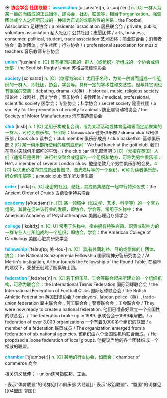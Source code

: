 ☀ <font color="red">**协会学会 社团联盟：**</font>
<font color="sky blue">**association**</font> [ə͵səʊsɪ'eɪʃn, ə͵səʊʃɪ'eɪ-] 
<font color="rgb(227, 108, 9)">n. [C] 一群人为某一目的而结成的正式团体，即协会，社团，联盟等，相当于organization。强调团体或个人之间所形成的一种较为正式的或事务性的关系：</font>the Football Association 足球协会 / a residents’ association 居民联合会 / private, public, voluntary association 私人社团；公共社团；志愿团体 / arts, business, consumer, political, student, trade association 艺术团体；商业联合会；消费者协会；政治团体；学生社团；行业协会 / a professional association for music teachers 音乐教师专业协会

<font color="sky blue">**union**</font> ['ju:njən] 
<font color="rgb(227, 108, 9)">n. [C] 具有相同兴趣的一群人（或组织）所组成的一个协会或俱乐部：</font>the Scottish Rugby Union 苏格兰橄榄球协会

<font color="sky blue">**society**</font> [sə'saɪətɪ] 
<font color="rgb(227, 108, 9)">n. [C]（缩写为Soc.）尤用于名称，为某一宗旨而组成一个组织的一群人，即社团，协会，学会等。具有一定的学术性和文艺性。但与其它词也有很强的交集：</font>debating, drama（尤英）, historical, music, religious society 辩论社；戏剧社；历史学会；音乐协会；宗教团体 / medical, professional, scientific society 医学会；专业协会；科学协会 / secret society 秘密社团 / a society for the prevention of cruelty to animals 防止虐待动物协会 / the Society of Motor Manufacturers 汽车制造商协会

<font color="sky blue">**club**</font> [klʌb] 
<font color="rgb(227, 108, 9)">n. 1 [C] 尤用于构成复合词，指为某项活动或体育运动等而定期聚集的一群人，可称为俱乐部，社团等：</font>fitness club 健身俱乐部 / drama club 戏剧俱乐部 / book club 读书会 / club member 俱乐部成员 / club basketball 篮球俱乐部 <font color="rgb(227, 108, 9)">2 [C] 某一俱乐部所使用的建筑或房间：</font>We had lunch at the golf club. 我们在高尔夫球俱乐部吃的午饭。/ the club bar 俱乐部酒吧 <font color="rgb(227, 108, 9)">3 [C]（尤指在英国）人们（通常只是男性）进行社交聚会或逗留的一个组织和地方，可称为男性俱乐部：</font>He’s a member of several London clubs. 他是伦敦几个男性俱乐部的会员。<font color="rgb(227, 108, 9)">4 [C] 以优惠价格向其成员出售图书、激光唱片等的一个组织，可称为读者俱乐部，听众俱乐部等：</font>a music club 音乐听友俱乐部

<font color="sky blue">**order**</font> ['ɔ:də] 
<font color="rgb(227, 108, 9)">n. [C] 秘密的社团，结社，其成员集结在一起举行特殊仪式：</font>the Ancient Order of Druids 古德鲁伊特共济会

<font color="sky blue">**academy**</font> [ə'kædəmɪ] 
<font color="rgb(227, 108, 9)">n. [C] 某一领域中（如文学、艺术、科学等）的一个官方组织，其旨在促进该行业的发展，即协会，学会等，常用于名称中：</font>the American Academy of Psychotherapists 美国心理治疗师学会 

<font color="sky blue">**college**</font> ['kɒlɪdӡ] 
<font color="rgb(227, 108, 9)">n. [C, U] 常用于名称中，指由拥有特殊兴趣、职责或影响力的一群专业人士所组成的一个组织，即协会，学会：</font>the American College of Cardiology 美国心脏病研究学会
           
<font color="sky blue">**fellowship**</font> [ˈfeləʊʃɪp; 美 -loʊ-]
<font color="rgb(227, 108, 9)">n. [C]（具有共同利益、目的或信仰的）团体、协会：</font>the National Schizophrenia Fellowship 国家精神分裂研究协会 / At Merlin's instigation, Arthur founds the Fellowship of the Round Table. 在梅林的建议下，亚瑟王创建了圆桌骑士团。
           
<font color="sky blue">**federation**</font> [ˌfedəˈreɪʃn]
<font color="rgb(227, 108, 9)">n. [C] 若干俱乐部、工会等联合起来所建立的一个组织机构，可称为联合会：</font>the International Tennis Federation 国际网球联合会 / the International Federation of Football Clubs 国际足球联合会 / the British Athletic Federation 英国田径协会 / employers', labour, police（英）, trade-union federation 雇主联合会；劳工联合会；警察联合会；工会联合会 / They were now ready to create a national federation. 他们已准备好建立一个全国性的联合会。/ The federation broke up in 1989. 该联合会于1989年解散。/ a federation of over 3,000 organizations 一个有着3,000多个组织的联盟 / a member of a federation 联盟成员 / The organization emerged from a federation of six national agencies. 该组织由六个全国性机构联合而成。/ He proposed a loose federation of local groups. 他提议当地的各个团体结成一个松散的联盟。
           
<font color="sky blue">**chamber**</font> [ˈtʃeɪmbə(r)]
<font color="rgb(227, 108, 9)">n. [C] 某地的行业协会，如商会：</font>chamber of commerce 商会

相关词义延伸：
· union还可指联邦、工会。

· 表示“体育联盟”的词群见[[21俱乐部 大联盟]]
· 表示“政治联盟”、“盟国”的词群见[[04盟国 邻国]]

